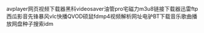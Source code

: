 
avplayer网页视频下载器黑科videosaver油管pro宅磁力m3u8链接下载器迅雷ftp西瓜影音先锋暴风vlc快播QVOD硕鼠fdmp4视频解析网址电驴BT下载音乐歌曲播放网盘种子搜索idm
